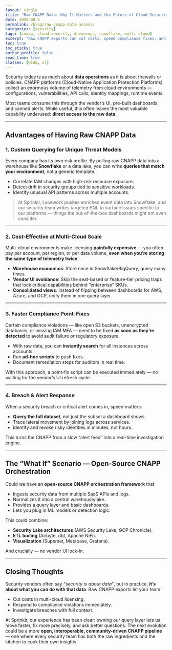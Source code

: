 ```yaml
---
layout: single
title: "Raw CNAPP Data: Why It Matters and the Future of Cloud Security Analytics"
date: 2025-08-3
permalink: /blog/raw-cnapp-data-access/
categories: [security]
tags: [cnapp, cloud-security, devsecops, snowflake, multi-cloud]
excerpt: "Raw CNAPP exports can cut costs, speed compliance fixes, and accelerate breach response — if you control the query layer."
toc: true
toc_sticky: true
author_profile: false
read_time: true
classes: [wide, xl]
---
```


Security today is as much about **data operations** as it is about firewalls or policies. CNAPP platforms (Cloud-Native Application Protection Platforms) collect an enormous volume of telemetry from cloud environments — configurations, vulnerabilities, API calls, identity mappings, runtime events.

Most teams consume this through the vendor’s UI, pre-built dashboards, and canned alerts. While useful, this often leaves the most valuable capability underused: **direct access to the raw data**.

---

## Advantages of Having Raw CNAPP Data

### 1. **Custom Querying for Unique Threat Models**

Every company has its own risk profile. By pulling raw CNAPP data into a warehouse like **Snowflake** or a data lake, you can write **queries that match your environment**, not a generic template.

* Correlate IAM changes with high-risk resource exposure.
* Detect drift in security groups tied to sensitive workloads.
* Identify unusual API patterns across multiple accounts.

> At Sprinklr, Lacework pushes enriched event data into Snowflake, and our security team writes targeted SQL to surface issues specific to our platforms — things the out-of-the-box dashboards might not even consider.

---

### 2. **Cost-Effective at Multi-Cloud Scale**

Multi-cloud environments make licensing **painfully expensive** — you often pay per account, per region, or per data volume, **even when you’re storing the same type of telemetry twice**.

* **Warehouse economics**: Store once in Snowflake/BigQuery, query many times.
* **Vendor UI avoidance**: Skip the seat-based or feature-tier pricing traps that lock critical capabilities behind “enterprise” SKUs.
* **Consolidated views**: Instead of flipping between dashboards for AWS, Azure, and GCP, unify them in one query layer.

---

### 3. **Faster Compliance Point-Fixes**

Certain compliance violations — like open S3 buckets, unencrypted databases, or missing IAM MFA — need to be fixed **as soon as they’re detected** to avoid audit failure or regulatory exposure.

* With raw data, you can **instantly search** for all instances across accounts.
* Run **ad-hoc scripts** to push fixes.
* Document remediation steps for auditors in real time.

With this approach, a point-fix script can be executed immediately — no waiting for the vendor’s UI refresh cycle.

---

### 4. **Breach & Alert Response**

When a security breach or critical alert comes in, speed matters:

* **Query the full dataset**, not just the subset a dashboard shows.
* Trace lateral movement by joining logs across services.
* Identify and revoke risky identities in minutes, not hours.

This turns the CNAPP from a slow “alert feed” into a real-time investigation engine.

---

## The “What If” Scenario — Open-Source CNAPP Orchestration

Could we have an **open-source CNAPP orchestration framework** that:

* Ingests security data from multiple SaaS APIs and logs.
* Normalizes it into a central warehouse/lake.
* Provides a query layer and basic dashboards.
* Lets you plug in ML models or detection logic.

This could combine:

* **Security Lake architectures** (AWS Security Lake, GCP Chronicle).
* **ETL tooling** (Airbyte, dbt, Apache NiFi).
* **Visualization** (Superset, Metabase, Grafana).

And crucially — no vendor UI lock-in.

---

## Closing Thoughts

Security vendors often say *“security is about data”*, but in practice, **it’s about what you can *do* with that data**. Raw CNAPP exports let your team:

* Cut costs in multi-cloud licensing.
* Respond to compliance violations immediately.
* Investigate breaches with full context.

At Sprinklr, our experience has been clear: owning our query layer lets us move faster, fix more precisely, and ask better questions. The next evolution could be a more **open, interoperable, community-driven CNAPP pipeline** — one where every security team has both the raw ingredients and the kitchen to cook their own insights.
